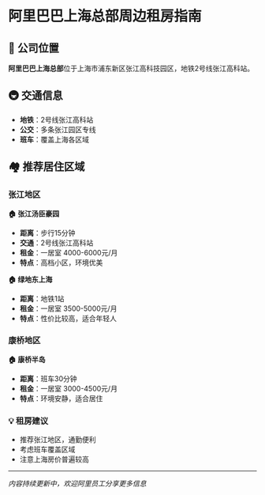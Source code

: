 # 阿里巴巴上海总部周边租房指南

## 📍 公司位置

**阿里巴巴上海总部**位于上海市浦东新区张江高科技园区，地铁2号线张江高科站。

## 🚇 交通信息

- **地铁**：2号线张江高科站
- **公交**：多条张江园区专线
- **班车**：覆盖上海各区域

## 🏘️ 推荐居住区域

### 张江地区

**🏠 张江汤臣豪园**

- **距离**：步行15分钟
- **交通**：2号线张江高科站
- **租金**：一居室 4000-6000元/月
- **特点**：高档小区，环境优美

**🏠 绿地东上海**

- **距离**：地铁1站
- **租金**：一居室 3500-5000元/月
- **特点**：性价比较高，适合年轻人

### 康桥地区

**🏠 康桥半岛**

- **距离**：班车30分钟
- **租金**：一居室 3000-4500元/月
- **特点**：环境安静，适合居住

### 💡 租房建议

- 推荐张江地区，通勤便利
- 考虑班车覆盖区域
- 注意上海房价普遍较高

---

*内容持续更新中，欢迎阿里员工分享更多信息*
